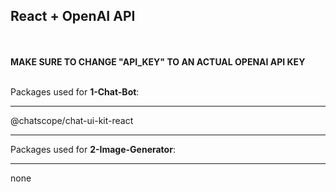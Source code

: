 <h2>React + OpenAI API</h2><br>
<br><b>MAKE SURE TO CHANGE "API_KEY" TO AN ACTUAL OPENAI API KEY</b><br>

<br>Packages used for <b>1-Chat-Bot</b>:<hr>
@chatscope/chat-ui-kit-react

<hr>Packages used for <b>2-Image-Generator</b>:<hr>
none
